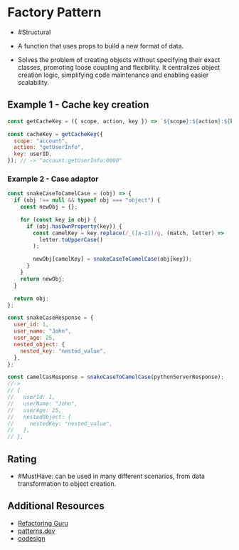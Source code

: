 # Factory Pattern

- #Structural

- A function that uses props to build a new format of data.

- Solves the problem of creating objects without specifying their exact classes, promoting loose coupling and flexibility. It centralizes object creation logic, simplifying code maintenance and enabling easier scalability.

## Example 1 - Cache key creation

```javascript
const getCacheKey = ({ scope, action, key }) => `${scope}:${action}:${key}`;

const cacheKey = getCacheKey({
  scope: "account",
  action: "getUserInfo",
  key: userID,
}); // -> "account:getUserInfo:0000"
```

### Example 2 - Case adaptor

```javascript
const snakeCaseToCamelCase = (obj) => {
  if (obj !== null && typeof obj === "object") {
    const newObj = {};

    for (const key in obj) {
      if (obj.hasOwnProperty(key)) {
        const camelKey = key.replace(/_([a-z])/g, (match, letter) =>
          letter.toUpperCase()
        );

        newObj[camelKey] = snakeCaseToCamelCase(obj[key]);
      }
    }
    return newObj;
  }

  return obj;
};

const snakeCaseResponse = {
  user_id: 1,
  user_name: "John",
  user_age: 25,
  nested_object: {
    nested_key: "nested_value",
  },
};

const camelCasResponse = snakeCaseToCamelCase(pythonServerResponse);
//->
// {
//   userId: 1,
//   userName: "John",
//   userAge: 25,
//   nestedObject: {
//     nestedKey: "nested_value",
//   },
// },
```

## Rating

- #MustHave: can be used in many different scenarios, from data transformation to object creation.

## Additional Resources

- [Refactoring Guru](https://refactoring.guru/design-patterns/factory-method)
- [patterns.dev](https://www.patterns.dev/vanilla/factory-pattern)
- [oodesign](https://www.oodesign.com/factory-pattern)
